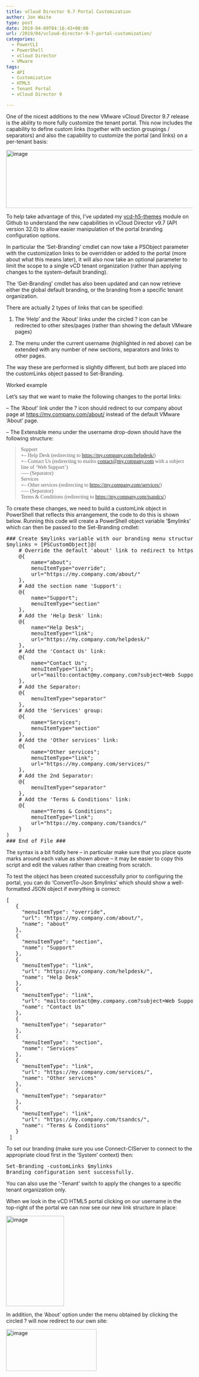 ```yaml
---
title: vCloud Director 9.7 Portal Customization
author: Jon Waite
type: post
date: 2019-04-09T04:16:43+00:00
url: /2019/04/vcloud-director-9-7-portal-customization/
categories:
  - PowerCLI
  - PowerShell
  - vCloud Director
  - VMware
tags:
  - API
  - Customization
  - HTML5
  - Tenant Portal
  - vCloud Director 9

---
```

One of the nicest additions to the new VMware vCloud Director 9.7 release is the ability to more fully customize the tenant portal. This now includes the capability to define custom links (together with section groupings / separators) and also the capability to customize the portal (and links) on a per-tenant basis:

[<img loading="lazy" decoding="async" style="display: inline; background-image: none;" title="image" src="https://kiwicloud.ninja/wp-content/uploads/2019/04/image_thumb.png" alt="image" width="1076" height="157" border="0" />][1]

To help take advantage of this, I&#8217;ve updated my <a href="https://github.com/jondwaite/vcd-h5-themes" target="_blank" rel="noopener noreferrer">vcd-h5-themes</a> module on Github to understand the new capabilities in vCloud Director v9.7 (API version 32.0) to allow easier manipulation of the portal branding configuration options.

In particular the &#8216;Set-Branding&#8217; cmdlet can now take a PSObject parameter with the customization links to be overridden or added to the portal (more about what this means later), it will also now take an optional parameter to limit the scope to a single vCD tenant organization (rather than applying changes to the system-default branding).

The &#8216;Get-Branding&#8217; cmdlet has also been updated and can now retrieve either the global default branding, or the branding from a specific tenant organization.

There are actually 2 types of links that can be specified:

1) The &#8216;Help&#8217; and the &#8216;About&#8217; links under the circled ? icon can be redirected to other sites/pages (rather than showing the default VMware pages)

2) The menu under the current username (highlighted in red above) can be extended with any number of new sections, separators and links to other pages.

The way these are performed is slightly different, but both are placed into the customLinks object passed to Set-Branding.

Worked example

Let&#8217;s say that we want to make the following changes to the portal links:

&#8211; The &#8216;About&#8217; link under the ? icon should redirect to our company about page at https://my.company.com/about/ instead of the default VMware &#8216;About&#8217; page.

&#8211; The Extensible menu under the username drop-down should have the following structure:

> <span style="font-family: Consolas;">Support<br /> +&#8211; Help Desk (redirecting to https://my.company.com/helpdesk/)<br /> +&#8211; Contact Us (redirecting to mailto contact@my.company.com with a subject line of &#8216;Web Support&#8217;)<br /> &#8212;&#8211; (Separator)<br /> Services<br /> +&#8211; Other services (redirecting to https://my.company.com/services/)<br /> &#8212;&#8211; (Separator)<br /> Terms & Conditions (redirecting to https://my.company.com/tsandcs/)</span>

To create these changes, we need to build a customLink object in PowerShell that reflects this arrangement, the code to do this is shown below. Running this code will create a PowerShell object variable &#8216;$mylinks&#8217; which can then be passed to the Set-Branding cmdlet:

<div id="scid:C89E2BDB-ADD3-4f7a-9810-1B7EACF446C1:88cc651d-d8e3-4759-86cf-d81870802bae" class="wlWriterEditableSmartContent" style="margin: 0px; padding: 0px; float: none; display: inline;">
  <pre class="EnlighterJSRAW" data-enlighter-language="js">### Create $mylinks variable with our branding menu structure
$mylinks = [PSCustomObject]@(
    # Override the default 'about' link to redirect to https://my.company.com/about/:
    @{
        name="about";
        menuItemType="override";
        url="https://my.company.com/about/"
    },
    # Add the section name 'Support':
    @{
        name="Support";
        menuItemType="section"
    },
    # Add the 'Help Desk' link:
    @{
        name="Help Desk";
        menuItemType="link";
        url="https://my.company.com/helpdesk/"
    },
    # Add the 'Contact Us' link:
    @{
        name="Contact Us";
        menuItemType="link";
        url="mailto:contact@my.company.com?subject=Web Support"
    },
    # Add the Separator:
    @{
        menuItemType="separator"
    },
    # Add the 'Services' group:
    @{
        name="Services";
        menuItemType="section"
    },
    # Add the 'Other services' link:
    @{
        name="Other services";
        menuItemType="link";
        url="https://my.company.com/services/"
    },
    # Add the 2nd Separator:
    @{
        menuItemType="separator"
    },
    # Add the 'Terms & Conditions' link:
    @{
        name="Terms & Conditions";
        menuItemType="link";
        url="https://my.company.com/tsandcs/"
    }
)
### End of File ###</pre>
  
  <p>
    The syntax is a bit fiddly here &#8211; in particular make sure that you place quote marks around each value as shown above &#8211; it may be easier to copy this script and edit the values rather than creating from scratch.
  </p>
</div>

To test the object has been created successfully prior to configuring the portal, you can do &#8216;ConvertTo-Json $mylinks&#8217; which should show a well-formatted JSON object if everything is correct:

<div id="scid:C89E2BDB-ADD3-4f7a-9810-1B7EACF446C1:324c3af6-29d0-4be5-b36b-aa4ad140bfc9" class="wlWriterEditableSmartContent" style="margin: 0px; padding: 0px; float: none; display: inline;">
  <pre class="EnlighterJSRAW" data-enlighter-language="json">[
   {
     "menuItemType": "override",
     "url": "https://my.company.com/about/",
     "name": "about"
   },
   {
     "menuItemType": "section",
     "name": "Support"
   },
   {
     "menuItemType": "link",
     "url": "https://my.company.com/helpdesk/",
     "name": "Help Desk"
   },
   {
     "menuItemType": "link",
     "url": "mailto:contact@my.company.com?subject=Web Support",
     "name": "Contact Us"
   },
   {
     "menuItemType": "separator"
   },
   {
     "menuItemType": "section",
     "name": "Services"
   },
   {
     "menuItemType": "link",
     "url": "https://my.company.com/services/",
     "name": "Other services"
   },
   {
     "menuItemType": "separator"
   },
   {
     "menuItemType": "link",
     "url": "https://my.company.com/tsandcs/",
     "name": "Terms & Conditions"
   }
 ]</pre>
</div>

To set our branding (make sure you use Connect-CIServer to connect to the appropriate cloud first in the &#8216;System&#8217; context) then:

<div id="scid:C89E2BDB-ADD3-4f7a-9810-1B7EACF446C1:aac8b9c3-082a-45ca-9810-29e4d800c286" class="wlWriterEditableSmartContent" style="margin: 0px; padding: 0px; float: none; display: inline;">
  <pre class="EnlighterJSRAW" data-enlighter-language="null">Set-Branding -customLinks $mylinks
Branding configuration sent successfully.</pre>
</div>

You can also use the &#8216;-Tenant&#8217; switch to apply the changes to a specific tenant organization only.

When we look in the vCD HTML5 portal clicking on our username in the top-right of the portal we can now see our new link structure in place:

[<img loading="lazy" decoding="async" style="margin: 0px; display: inline; background-image: none;" title="image" src="https://kiwicloud.ninja/wp-content/uploads/2019/04/image_thumb-1.png" alt="image" width="156" height="244" border="0" />][2]

In addition, the &#8216;About&#8217; option under the menu obtained by clicking the circled ? will now redirect to our own site:

[<img loading="lazy" decoding="async" style="margin: 0px; display: inline; background-image: none;" title="image" src="https://kiwicloud.ninja/wp-content/uploads/2019/04/image_thumb-2.png" alt="image" width="244" height="113" border="0" />][3]

 [1]: https://kiwicloud.ninja/wp-content/uploads/2019/04/image.png
 [2]: https://kiwicloud.ninja/wp-content/uploads/2019/04/image-1.png
 [3]: https://kiwicloud.ninja/wp-content/uploads/2019/04/image-2.png